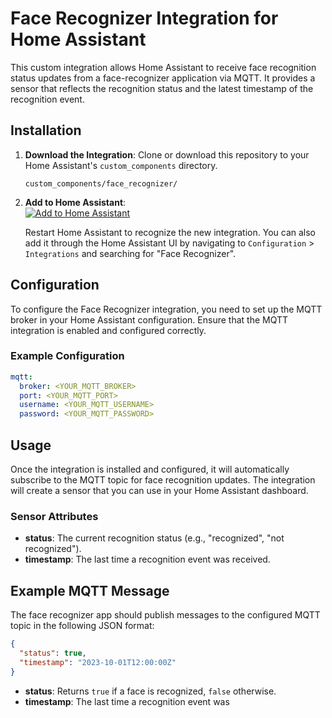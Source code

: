 # Face Recognizer Integration for Home Assistant

This custom integration allows Home Assistant to receive face recognition status updates from a face-recognizer application via MQTT. It provides a sensor that reflects the recognition status and the latest timestamp of the recognition event.

## Installation

1. **Download the Integration**: Clone or download this repository to your Home Assistant's `custom_components` directory.

   ```
   custom_components/face_recognizer/
   ```

2. **Add to Home Assistant**:  
   [![Add to Home Assistant](https://my.home-assistant.io/badges/add.svg)](https://my.home-assistant.io/redirect/config_flow_start?domain=face_recognizer)

   Restart Home Assistant to recognize the new integration. You can also add it through the Home Assistant UI by navigating to `Configuration` > `Integrations` and searching for "Face Recognizer".

## Configuration

To configure the Face Recognizer integration, you need to set up the MQTT broker in your Home Assistant configuration. Ensure that the MQTT integration is enabled and configured correctly.

### Example Configuration

```yaml
mqtt:
  broker: <YOUR_MQTT_BROKER>
  port: <YOUR_MQTT_PORT>
  username: <YOUR_MQTT_USERNAME>
  password: <YOUR_MQTT_PASSWORD>
```

## Usage

Once the integration is installed and configured, it will automatically subscribe to the MQTT topic for face recognition updates. The integration will create a sensor that you can use in your Home Assistant dashboard.

### Sensor Attributes

- **status**: The current recognition status (e.g., "recognized", "not recognized").
- **timestamp**: The last time a recognition event was received.

## Example MQTT Message

The face recognizer app should publish messages to the configured MQTT topic in the following JSON format:

```json
{
  "status": true,
  "timestamp": "2023-10-01T12:00:00Z"
}
```

- **status**: Returns `true` if a face is recognized, `false` otherwise.
- **timestamp**: The last time a recognition event was